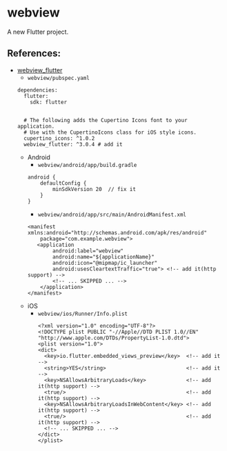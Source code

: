 # webview

A new Flutter project.

## References:
* [webview_flutter](https://pub.dev/packages/webview_flutter)
  * `webview/pubspec.yaml`
  ```
  dependencies:
    flutter:
      sdk: flutter


    # The following adds the Cupertino Icons font to your application.
    # Use with the CupertinoIcons class for iOS style icons.
    cupertino_icons: ^1.0.2
    webview_flutter: ^3.0.4 # add it
  ```
  * Android
    * `webview/android/app/build.gradle`
    ```
    android {
        defaultConfig {
            minSdkVersion 20  // fix it
        }
    }
    ```
    * `webview/android/app/src/main/AndroidManifest.xml`
    ```
    <manifest xmlns:android="http://schemas.android.com/apk/res/android"
        package="com.example.webview">
       <application
            android:label="webview"
            android:name="${applicationName}"
            android:icon="@mipmap/ic_launcher"
            android:usesCleartextTraffic="true"> <!-- add it(http support) -->
            <!-- ... SKIPPED ... -->
        </application>
    </manifest>
    ```
  * iOS
    * `webview/ios/Runner/Info.plist`
      ```
      <?xml version="1.0" encoding="UTF-8"?>
      <!DOCTYPE plist PUBLIC "-//Apple//DTD PLIST 1.0//EN" "http://www.apple.com/DTDs/PropertyList-1.0.dtd">
      <plist version="1.0">
      <dict>
        <key>io.flutter.embedded_views_preview</key>  <!-- add it -->
        <string>YES</string>                          <!-- add it -->
        <key>NSAllowsArbitraryLoads</key>             <!-- add it(http support) -->
        <true/>                                       <!-- add it(http support) -->
        <key>NSAllowsArbitraryLoadsInWebContent</key> <!-- add it(http support) -->
        <true/>                                       <!-- add it(http support) -->
        <!-- ... SKIPPED ... -->
      </dict>
      </plist>
      ```
